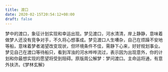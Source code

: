 ```yaml
---
title: 渡口
date: 2020-02-15T20:54:12+08:00
draft: false
---
```


梦中的渡口，象征计划实现和幸运出现。梦见渡口，河水清清，岸上静静，意味着做梦人还没有竞争对手，不久将心想事成。梦见渡口人生嘈杂，自己在烦躁不安地等船，意味着梦者渴望改变现状，但环境条件不佳，需静下心来，好好规划事业。梦见自己在渡口等待船只，看到浑浊的河水哗哗流过，表示因为出现意外，你的计划和你最想实现的愿望将受到阻碍。原版周公解梦：梦问渡口。主命运将通，有意外扶济。《梦林玄解》